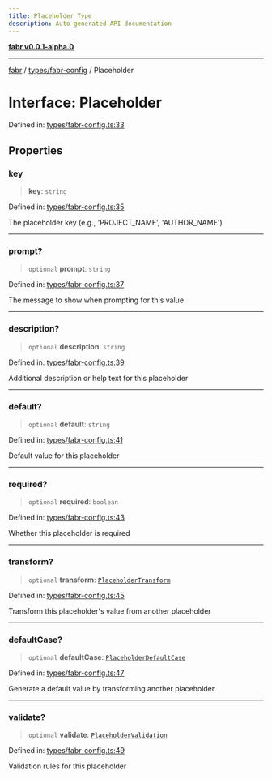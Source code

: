 ```yaml
---
title: Placeholder Type
description: Auto-generated API documentation
---
```


[**fabr v0.0.1-alpha.0**](../../../README.md)

***

[fabr](../../../README.md) / [types/fabr-config](../README.md) / Placeholder

# Interface: Placeholder

Defined in: [types/fabr-config.ts:33](https://github.com/yashjawale/fabr/blob/main/src/types/fabr-config.ts#L33)

## Properties

### key

> **key**: `string`

Defined in: [types/fabr-config.ts:35](https://github.com/yashjawale/fabr/blob/main/src/types/fabr-config.ts#L35)

The placeholder key (e.g., 'PROJECT_NAME', 'AUTHOR_NAME')

***

### prompt?

> `optional` **prompt**: `string`

Defined in: [types/fabr-config.ts:37](https://github.com/yashjawale/fabr/blob/main/src/types/fabr-config.ts#L37)

The message to show when prompting for this value

***

### description?

> `optional` **description**: `string`

Defined in: [types/fabr-config.ts:39](https://github.com/yashjawale/fabr/blob/main/src/types/fabr-config.ts#L39)

Additional description or help text for this placeholder

***

### default?

> `optional` **default**: `string`

Defined in: [types/fabr-config.ts:41](https://github.com/yashjawale/fabr/blob/main/src/types/fabr-config.ts#L41)

Default value for this placeholder

***

### required?

> `optional` **required**: `boolean`

Defined in: [types/fabr-config.ts:43](https://github.com/yashjawale/fabr/blob/main/src/types/fabr-config.ts#L43)

Whether this placeholder is required

***

### transform?

> `optional` **transform**: [`PlaceholderTransform`](PlaceholderTransform.md)

Defined in: [types/fabr-config.ts:45](https://github.com/yashjawale/fabr/blob/main/src/types/fabr-config.ts#L45)

Transform this placeholder's value from another placeholder

***

### defaultCase?

> `optional` **defaultCase**: [`PlaceholderDefaultCase`](PlaceholderDefaultCase.md)

Defined in: [types/fabr-config.ts:47](https://github.com/yashjawale/fabr/blob/main/src/types/fabr-config.ts#L47)

Generate a default value by transforming another placeholder

***

### validate?

> `optional` **validate**: [`PlaceholderValidation`](PlaceholderValidation.md)

Defined in: [types/fabr-config.ts:49](https://github.com/yashjawale/fabr/blob/main/src/types/fabr-config.ts#L49)

Validation rules for this placeholder
